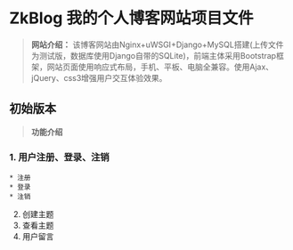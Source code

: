 # ZkBlog 我的个人博客网站项目文件
>**网站介绍：** 该博客网站由Nginx+uWSGI+Django+MySQL搭建(上传文件为测试版，数据库使用Django自带的SQLite)，前端主体采用Bootstrap框架，网站页面使用响应式布局，手机、平板、电脑全兼容。使用Ajax、jQuery、css3增强用户交互体验效果。
## 初始版本
>**功能介绍**
### 1. 用户注册、登录、注销
    * 注册
    * 登录
    * 注销
2. 创建主题
3. 查看主题
4. 用户留言

